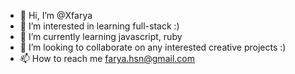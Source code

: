 - 👋 Hi, I’m @Xfarya
- 👀 I’m interested in learning full-stack :)
- 🌱 I’m currently learning javascript, ruby
- 💞️ I’m looking to collaborate on any interested creative projects :)
- 📫 How to reach me farya.hsn@gmail.com

<!---
Xfarya/Xfarya is a ✨ special ✨ repository because its `README.md` (this file) appears on your GitHub profile.
You can click the Preview link to take a look at your changes.
--->
